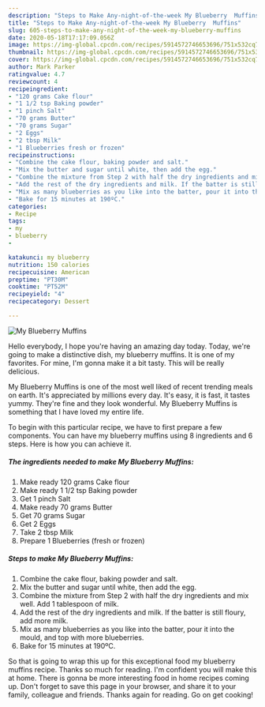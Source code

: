 ```yaml
---
description: "Steps to Make Any-night-of-the-week My Blueberry  Muffins"
title: "Steps to Make Any-night-of-the-week My Blueberry  Muffins"
slug: 605-steps-to-make-any-night-of-the-week-my-blueberry-muffins
date: 2020-05-18T17:17:09.056Z
image: https://img-global.cpcdn.com/recipes/5914572746653696/751x532cq70/my-blueberry-muffins-recipe-main-photo.jpg
thumbnail: https://img-global.cpcdn.com/recipes/5914572746653696/751x532cq70/my-blueberry-muffins-recipe-main-photo.jpg
cover: https://img-global.cpcdn.com/recipes/5914572746653696/751x532cq70/my-blueberry-muffins-recipe-main-photo.jpg
author: Mark Parker
ratingvalue: 4.7
reviewcount: 4
recipeingredient:
- "120 grams Cake flour"
- "1 1/2 tsp Baking powder"
- "1 pinch Salt"
- "70 grams Butter"
- "70 grams Sugar"
- "2 Eggs"
- "2 tbsp Milk"
- "1 Blueberries fresh or frozen"
recipeinstructions:
- "Combine the cake flour, baking powder and salt."
- "Mix the butter and sugar until white, then add the egg."
- "Combine the mixture from Step 2 with half the dry ingredients and mix well. Add 1 tablespoon of milk."
- "Add the rest of the dry ingredients and milk. If the batter is still floury, add more milk."
- "Mix as many blueberries as you like into the batter, pour it into the mould, and top with more blueberries."
- "Bake for 15 minutes at 190ºC."
categories:
- Recipe
tags:
- my
- blueberry
- 

katakunci: my blueberry  
nutrition: 150 calories
recipecuisine: American
preptime: "PT30M"
cooktime: "PT52M"
recipeyield: "4"
recipecategory: Dessert

---
```



![My Blueberry  Muffins](https://img-global.cpcdn.com/recipes/5914572746653696/751x532cq70/my-blueberry-muffins-recipe-main-photo.jpg)

Hello everybody, I hope you're having an amazing day today. Today, we're going to make a distinctive dish, my blueberry  muffins. It is one of my favorites. For mine, I'm gonna make it a bit tasty. This will be really delicious.

My Blueberry  Muffins is one of the most well liked of recent trending meals on earth. It's appreciated by millions every day. It's easy, it is fast, it tastes yummy. They're fine and they look wonderful. My Blueberry  Muffins is something that I have loved my entire life.




To begin with this particular recipe, we have to first prepare a few components. You can have my blueberry  muffins using 8 ingredients and 6 steps. Here is how you can achieve it.

<!--inarticleads1-->

##### The ingredients needed to make My Blueberry  Muffins:

1. Make ready 120 grams Cake flour
1. Make ready 1 1/2 tsp Baking powder
1. Get 1 pinch Salt
1. Make ready 70 grams Butter
1. Get 70 grams Sugar
1. Get 2 Eggs
1. Take 2 tbsp Milk
1. Prepare 1 Blueberries (fresh or frozen)




<!--inarticleads2-->

##### Steps to make My Blueberry  Muffins:

1. Combine the cake flour, baking powder and salt.
1. Mix the butter and sugar until white, then add the egg.
1. Combine the mixture from Step 2 with half the dry ingredients and mix well. Add 1 tablespoon of milk.
1. Add the rest of the dry ingredients and milk. If the batter is still floury, add more milk.
1. Mix as many blueberries as you like into the batter, pour it into the mould, and top with more blueberries.
1. Bake for 15 minutes at 190ºC.




So that is going to wrap this up for this exceptional food my blueberry  muffins recipe. Thanks so much for reading. I'm confident you will make this at home. There is gonna be more interesting food in home recipes coming up. Don't forget to save this page in your browser, and share it to your family, colleague and friends. Thanks again for reading. Go on get cooking!
